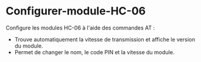 # Configurer-module-HC-06
Configure les modules HC-06 à l'aide des commandes AT :
- Trouve automatiquement la vitesse de transmission et affiche le version du module.
- Permet de changer le nom, le code PIN et la vitesse du module.
